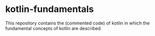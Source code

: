 # kotlin-fundamentals
This repository contains the (commented code) of kotlin in which the fundamental concepts of kotlin are described 
